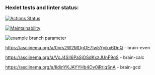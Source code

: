 ### Hexlet tests and linter status:
[![Actions Status](https://github.com/ilyakaverin/frontend-project-lvl1/workflows/hexlet-check/badge.svg)](https://github.com/ilyakaverin/frontend-project-lvl1/actions)

[![Maintainability](https://api.codeclimate.com/v1/badges/b82c5ecb81ae7f5beaaf/maintainability)](https://codeclimate.com/github/ilyakaverin/frontend-project-lvl1/maintainability)

![example branch parameter](https://github.com/github/docs/actions/workflows/main.yml/badge.svg?branch=feature-1)

https://asciinema.org/a/0vrs2W2MDgOE7Iw5Yyikx6DnQ - brain-even

https://asciinema.org/a/VcJ4SIl6PaSjOSdKxzJUnF9qS - brain-calc

https://asciinema.org/a/IldinYKJAYYHb4Ov0iRriqSnA - brain-gcd